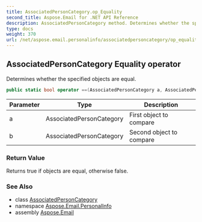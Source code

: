 ```yaml
---
title: AssociatedPersonCategory.op_Equality
second_title: Aspose.Email for .NET API Reference
description: AssociatedPersonCategory method. Determines whether the specified objects are equal
type: docs
weight: 370
url: /net/aspose.email.personalinfo/associatedpersoncategory/op_equality/
---
```

## AssociatedPersonCategory Equality operator

Determines whether the specified objects are equal.

```csharp
public static bool operator ==(AssociatedPersonCategory a, AssociatedPersonCategory b)
```

| Parameter | Type | Description |
| --- | --- | --- |
| a | AssociatedPersonCategory | First object to compare |
| b | AssociatedPersonCategory | Second object to compare |

### Return Value

Returns true if objects are equal, otherwise false.

### See Also

* class [AssociatedPersonCategory](../)
* namespace [Aspose.Email.PersonalInfo](../../associatedpersoncategory/)
* assembly [Aspose.Email](../../../)


